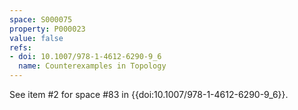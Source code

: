 ```yaml
---
space: S000075
property: P000023
value: false
refs:
- doi: 10.1007/978-1-4612-6290-9_6
  name: Counterexamples in Topology
---
```


See item #2 for space #83 in {{doi:10.1007/978-1-4612-6290-9_6}}.
